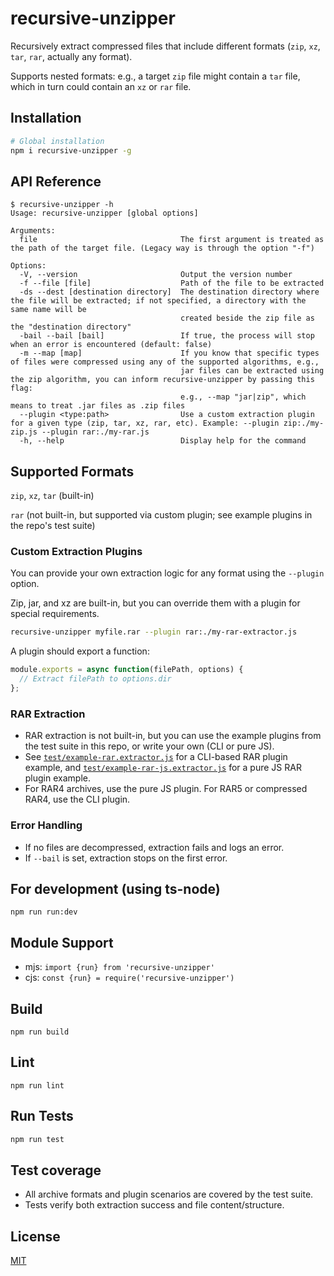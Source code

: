 # recursive-unzipper

Recursively extract compressed files that include different formats (`zip`, `xz`, `tar`, `rar`, actually any format).

Supports nested formats: e.g., a target `zip` file might contain a `tar` file, which in turn could contain an `xz` or `rar` file.

## Installation

```bash
# Global installation
npm i recursive-unzipper -g
```
    
## API Reference

```
$ recursive-unzipper -h
Usage: recursive-unzipper [global options]

Arguments:
  file                                The first argument is treated as the path of the target file. (Legacy way is through the option "-f")

Options:
  -V, --version                       Output the version number
  -f --file [file]                    Path of the file to be extracted
  -ds --dest [destination directory]  The destination directory where the file will be extracted; if not specified, a directory with the same name will be
                                      created beside the zip file as the "destination directory"
  -bail --bail [bail]                 If true, the process will stop when an error is encountered (default: false)
  -m --map [map]                      If you know that specific types of files were compressed using any of the supported algorithms, e.g.,
                                      jar files can be extracted using the zip algorithm, you can inform recursive-unzipper by passing this flag:
                                      e.g., --map "jar|zip", which means to treat .jar files as .zip files
  --plugin <type:path>                Use a custom extraction plugin for a given type (zip, tar, xz, rar, etc). Example: --plugin zip:./my-zip.js --plugin rar:./my-rar.js
  -h, --help                          Display help for the command
```

## Supported Formats

`zip`, `xz`, `tar` (built-in)

`rar` (not built-in, but supported via custom plugin; see example plugins in the repo's test suite)

### Custom Extraction Plugins

You can provide your own extraction logic for any format using the `--plugin` option.

Zip, jar, and xz are built-in, but you can override them with a plugin for special requirements.

```bash
recursive-unzipper myfile.rar --plugin rar:./my-rar-extractor.js
```

A plugin should export a function:
```js
module.exports = async function(filePath, options) {
  // Extract filePath to options.dir
};
```

### RAR Extraction
- RAR extraction is not built-in, but you can use the example plugins from the test suite in this repo, or write your own (CLI or pure JS).
- See [`test/example-rar.extractor.js`](./test/example-rar.extractor.js) for a CLI-based RAR plugin example, and [`test/example-rar-js.extractor.js`](./test/example-rar-js.extractor.js) for a pure JS RAR plugin example.
- For RAR4 archives, use the pure JS plugin. For RAR5 or compressed RAR4, use the CLI plugin.

### Error Handling
- If no files are decompressed, extraction fails and logs an error.
- If `--bail` is set, extraction stops on the first error.

## For development (using ts-node)
`npm run run:dev`

## Module Support
- mjs: `import {run} from 'recursive-unzipper'`
- cjs: `const {run} = require('recursive-unzipper')`

## Build
`npm run build`

## Lint
`npm run lint`

## Run Tests

```bash
npm run test
```

## Test coverage
- All archive formats and plugin scenarios are covered by the test suite.
- Tests verify both extraction success and file content/structure.

## License

[MIT](https://choosealicense.com/licenses/mit/)

